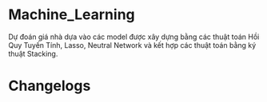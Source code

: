 # Machine_Learning
Dự đoán giá nhà dựa vào các model được xây dựng bằng các thuật toán Hồi Quy Tuyến Tính, Lasso, Neutral Network và kết hợp các thuật toán bằng ký thuật Stacking.

# Changelogs
